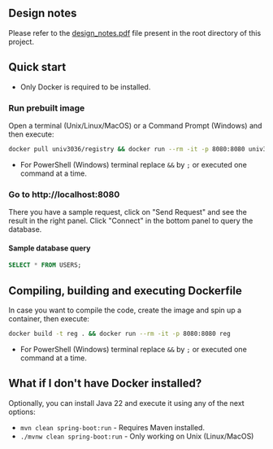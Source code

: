 ## Design notes
Please refer to the [design_notes.pdf](https://github.com/devaldana/registry/blob/master/design_notes.pdf)
file present in the root directory of this project.
## Quick start

- Only Docker is required to be installed.

### Run prebuilt image

Open a terminal (Unix/Linux/MacOS) or a Command Prompt (Windows) and then execute:
```bash
docker pull univ3036/registry && docker run --rm -it -p 8080:8080 univ3036/registry reg
```
* For PowerShell (Windows) terminal replace `&&` by `;` or executed one command at a time.

### Go to http://localhost:8080
There you have a sample request, click on "Send Request" and see the result in the
right panel. Click "Connect" in the bottom panel to query the database.

#### Sample database query
```sql
SELECT * FROM USERS;
```

## Compiling, building and executing Dockerfile
In case you want to compile the code, create the image and spin up a container, then
execute:
```bash
docker build -t reg . && docker run --rm -it -p 8080:8080 reg
```
- For PowerShell (Windows) terminal replace `&&` by `;` or executed one command at a time.

## What if I don't have Docker installed?
Optionally, you can install Java 22 and execute it using any of the next options:
- `mvn clean spring-boot:run` - Requires Maven installed.
- `./mvnw clean spring-boot:run` - Only working on Unix (Linux/MacOS)